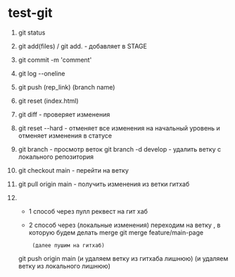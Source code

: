 # test-git

1.  git status
2.  git add(files) / git add. - добавляет в STAGE
3.  git commit -m 'comment'
4.  git log --oneline
5.  git push (rep_link) (branch name)
6.  git reset (index.html)
7.  git diff - проверяет изменения
8.  git reset --hard - отменяет все изменения на начальный уровень и отменяет изменения в статусе

9.  git branch - просмотр веток
    git branch -d develop - удалить ветку с локального репозитория
10. git checkout main - перейти на ветку
11. git pull origin main - получить изменения из ветки гитхаб

12. - 1 способ через пулл реквест на гит хаб

    - 2 способ через
      (локальные изменения)
      переходим на ветку , в которую будем делать merge
      git merge feature/main-page

           (далее пушим на гитхаб)

    git push origin main
    (и удаляем ветку из гитхаба лишнюю) (и удаляем ветку из локального лишнюю)
